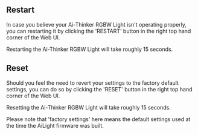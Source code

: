 ## Restart
In case you believe your Ai-Thinker RGBW Light isn't operating properly, you can restarting it by clicking the 'RESTART' button in the right top hand corner of the Web UI.

Restarting the Ai-Thinker RGBW Light will take roughly 15 seconds.

## Reset
Should you feel the need to revert your settings to the factory default settings, you can do so by clicking the 'RESET' button in the right top hand corner of the Web UI.

Resetting the Ai-Thinker RGBW Light will take roughly 15 seconds.

Please note that 'factory settings' here means the default settings used at the time the AiLight firmware was built.
